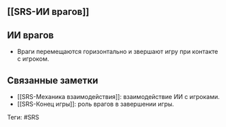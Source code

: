 ## [[SRS-ИИ врагов]]

## ИИ врагов

- Враги перемещаются горизонтально и звершают игру при контакте с игроком.

## Связанные заметки

- [[SRS-Механика взаимодействия]]: взаимодействие ИИ с игроками.
- [[SRS-Конец игры]]: роль врагов в завершении игры.

Теги: #SRS